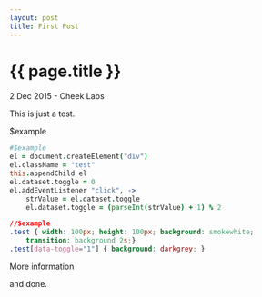 ```yaml
---
layout: post
title: First Post
---
```


{{ page.title }}
================

<p class="meta">2 Dec 2015 - Cheek Labs</p>

This is just a test.

$example

```coffee
#$example
el = document.createElement("div")
el.className = "test"
this.appendChild el
el.dataset.toggle = 0
el.addEventListener "click", ->
	strValue = el.dataset.toggle
	el.dataset.toggle = (parseInt(strValue) + 1) % 2
```

```css
//$example
.test { width: 100px; height: 100px; background: smokewhite;
	transition: background 2s;}
.test[data-toggle="1"] { background: darkgrey; }
```

More information

and done.